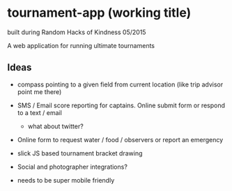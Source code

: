 tournament-app (working title)
==============

built during Random Hacks of Kindness 05/2015

A web application for running ultimate tournaments


Ideas
-----

* compass pointing to a given field from current location (like trip advisor point me there)

* SMS / Email score reporting for captains. Online submit form or respond to a text / email
  * what about twitter?

* Online form to request water / food / observers or report an emergency

* slick JS based tournament bracket drawing

* Social and photographer integrations?

* needs to be super mobile friendly
